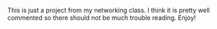 This is just a project from my networking class. I think it is pretty well commented so there should not be much trouble reading. Enjoy!
